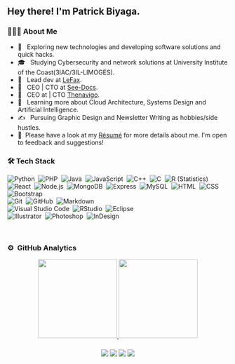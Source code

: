 <h2> Hey there! I'm Patrick Biyaga.</h2>

<h3> 👨🏻‍💻 About Me </h3>

- 🤔 &nbsp; Exploring new technologies and developing software solutions and quick hacks.
- 🎓 &nbsp; Studying Cybersecurity and network solutions at University Institute of the Coast(3IAC/3IL-LIMOGES).
- 💼 &nbsp; Lead dev at [LeFax](https://lefax.cm/).
- 💼 &nbsp; CEO | CTO at [See-Docs](http://see-docs.com/).
- 💼 &nbsp; CEO at | CTO [Thenavigo](http://thenavigo.com/).
- 🌱 &nbsp; Learning more about Cloud Architecture, Systems Design and Artificial Intelligence.
- ✍️ &nbsp; Pursuing Graphic Design and Newsletter Writing as hobbies/side hustles.
- 📄 &nbsp;Please have a look at my [Résumé](https://about.me/biyaga) for more details about me. I'm open to feedback and suggestions!

<h3>🛠 Tech Stack</h3>

![Python](https://img.shields.io/badge/-Python-333333?style=flat&logo=python)&nbsp;
![PHP](https://img.shields.io/badge/-PHP-333333?style=flat&logo=PHP)&nbsp;
![Java](https://img.shields.io/badge/-Java-333333?style=flat&logo=Java&logoColor=FFA518)&nbsp;
![JavaScript](https://img.shields.io/badge/-JavaScript-333333?style=flat&logo=javascript)&nbsp;
![C++](https://img.shields.io/badge/-C++-333333?style=flat&logo=C%2B%2B&logoColor=00599C)&nbsp;
![C](https://img.shields.io/badge/-C-333333?style=flat&logo=C&logoColor=A8B9CC)&nbsp;
![R (Statistics)](https://img.shields.io/badge/-R-333333?style=flat&logo=R&logoColor=276DC3)\
![React](https://img.shields.io/badge/-React-333333?style=flat&logo=react)&nbsp;
![Node.js](https://img.shields.io/badge/-Node.js-333333?style=flat&logo=node.js)&nbsp;
![MongoDB](https://img.shields.io/badge/-MongoDB-333333?style=flat&logo=MongoDB)&nbsp;
![Express](https://img.shields.io/badge/-Express-333333?style=flat&logo=Express)&nbsp;
![MySQL](https://img.shields.io/badge/-MySQL-333333?style=flat&logo=MySQL)&nbsp;
![HTML](https://img.shields.io/badge/-HTML-333333?style=flat&logo=HTML5)&nbsp;
![CSS](https://img.shields.io/badge/-CSS-333333?style=flat&logo=CSS3&logoColor=1572B6)&nbsp;
![Bootstrap](https://img.shields.io/badge/-Bootstrap-333333?style=flat&logo=bootstrap&logoColor=563D7C)\
![Git](https://img.shields.io/badge/-Git-333333?style=flat&logo=git)&nbsp;
![GitHub](https://img.shields.io/badge/-GitHub-333333?style=flat&logo=github)&nbsp;
![Markdown](https://img.shields.io/badge/-Markdown-333333?style=flat&logo=markdown)\
![Visual Studio Code](https://img.shields.io/badge/-Visual%20Studio%20Code-333333?style=flat&logo=visual-studio-code&logoColor=007ACC)&nbsp;
![RStudio](https://img.shields.io/badge/-RStudio-333333?style=flat&logo=rstudio)&nbsp;
![Eclipse](https://img.shields.io/badge/-Eclipse-333333?style=flat&logo=eclipse-ide&logoColor=2C2255)\
![Illustrator](https://img.shields.io/badge/-Illustrator-333333?style=flat&logo=adobe-illustrator)&nbsp;
![Photoshop](https://img.shields.io/badge/-Photoshop-333333?style=flat&logo=adobe-photoshop)&nbsp;
![InDesign](https://img.shields.io/badge/-InDesign-333333?style=flat&logo=adobe-indesign)

<br/>

### ⚙️ &nbsp;GitHub Analytics

<p align="center">
<a href="https://github.com/AVS1508">
  <img height="180em" src="https://github-readme-stats-eight-theta.vercel.app/api?username=patbi&show_icons=true&theme=react&include_all_commits=true&count_private=true "/>
  <img height="180em" src="https://github-readme-stats-eight-theta.vercel.app/api/top-langs/?username=patbi&layout=compact&langs_count=8&hide=java,r&theme=react "/>
</a>
</p>


<h3   ⭐️ ### 🤝🏻 &nbsp;Connect with Me </h3>

<p align="center">
<a href="https://linkedin.com/in/patrickbiyaga"><img src="https://img.shields.io/badge/-patrickbiyaga%20Singh-0077B5?style=flat-square&logo=Linkedin&logoColor=white"/></a>
<a href="mailto:biyagapatrick@gmail.com"><img src="https://img.shields.io/badge/-biyagapatrick@gmail.com-D14836?style=flat-square&logo=Gmail&logoColor=white"/></a>
<a href="https://instagram.com/biyagapatrick"><img src="https://img.shields.io/badge/-@biyagapatrick-E4405F?style=flat-square&logo=Instagram&logoColor=white"/></a>
<a href="https://facebook.com/biyagapatrick"><img src="https://img.shields.io/badge/-@biyagapatrick-1877F2?style=flat-square&logo=Facebook&logoColor=white"/></a>
</p>
